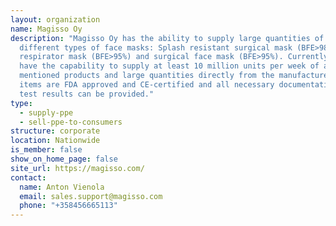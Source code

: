 ```yaml
---
layout: organization
name: Magisso Oy
description: "Magisso Oy has the ability to supply large quantities of three
  different types of face masks: Splash resistant surgical mask (BFE>98%), KN95
  respirator mask (BFE>95%) and surgical face mask (BFE>95%). Currently they
  have the capability to supply at least 10 million units per week of all
  mentioned products and large quantities directly from the manufacturer. The
  items are FDA approved and CE-certified and all necessary documentation and
  test results can be provided."
type:
  - supply-ppe
  - sell-ppe-to-consumers
structure: corporate
location: Nationwide
is_member: false
show_on_home_page: false
site_url: https://magisso.com/
contact:
  name: Anton Vienola
  email: sales.support@magisso.com
  phone: "+358456665113"
---
```

